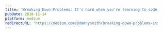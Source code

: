 ```yaml
---
title: 'Breaking Down Problems: It’s hard when you’re learning to code'
pubDate: 2018-11-14
platform: medium
redirectURL: 'https://medium.com/@dannysmith/breaking-down-problems-its-hard-when-you-re-learning-to-code-f10269f4ccd5'
---
```

